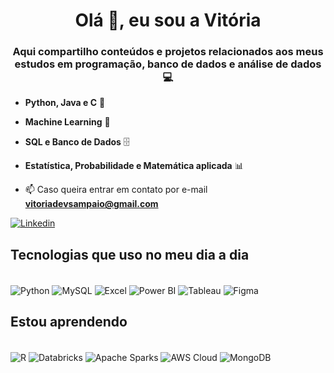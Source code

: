 <h1 align="center">Olá 👋, eu sou a Vitória</h1>
<h3 align="center">Aqui compartilho conteúdos e projetos relacionados aos meus estudos em programação, banco de dados e análise de dados💻</h3>

- **Python, Java e C** 🐍
- **Machine Learning** 🤖
- **SQL e Banco de Dados** 🗄️
- **Estatística, Probabilidade e Matemática aplicada** 📊

- 📫 Caso queira entrar em contato por e-mail **vitoriadevsampaio@gmail.com**

[![Linkedin](https://img.shields.io/badge/LinkedIn-0077B5?style=for-the-badge&logo=linkedin&logoColor=white)](https://www.linkedin.com/in/vitoria-sampaio-alves/)

## Tecnologias que uso no meu dia a dia
 <div style="display: inline_block"><br/>
 <img align="center" alt="Python" src="https://img.shields.io/badge/Python-3776AB?style=for-the-badge&logo=python&logoColor=white"/>
 <img align="center" alt="MySQL" src="https://img.shields.io/badge/MySQL-00000F?style=for-the-badge&logo=mysql&logoColor=white"/>
 <img align="center" alt="Excel" src="https://img.shields.io/badge/Microsoft_Excel-217346?style=for-the-badge&logo=microsoft-excel&logoColor=white"/>
 <img align="center" alt="Power BI" src="https://img.shields.io/badge/power_bi-F2C811?style=for-the-badge&logo=powerbi&logoColor=black"/>
 <img align="center" alt="Tableau" src="https://img.shields.io/badge/Tableau-E97627?style=for-the-badge&logo=Tableau&logoColor=white"/>
 <img align="center" alt="Figma" src="https://img.shields.io/badge/Figma-F24E1E?style=for-the-badge&logo=figma&logoColor=white"/>
 </div>
 
## Estou aprendendo 
  <div style="display: inline_block"><br/>
 <img align="center" alt="R" src="https://img.shields.io/badge/R-276DC3?style=for-the-badge&logo=r&logoColor=white"/>
 <img align="center" alt="Databricks" src="https://img.shields.io/badge/Databricks-FF3621?style=for-the-badge&logo=Databricks&logoColor=white"/>
 <img align="center" alt="Apache Sparks" src="https://img.shields.io/badge/Apache%20Spark-FDEE21?style=flat-square&logo=apachespark&logoColor=black"/> 
 <img align="center" alt="AWS Cloud" src="https://img.shields.io/badge/Amazon_AWS-FF9900?style=for-the-badge&logo=amazonaws&logoColor=white"/>
 <img align="center" alt="MongoDB" src="https://img.shields.io/badge/MongoDB-4EA94B?style=for-the-badge&logo=mongodb&logoColor=white"/>
 </div>
